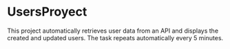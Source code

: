 # UsersProyect
This project automatically retrieves user data from an API and displays the created and updated users. The task repeats automatically every 5 minutes.
